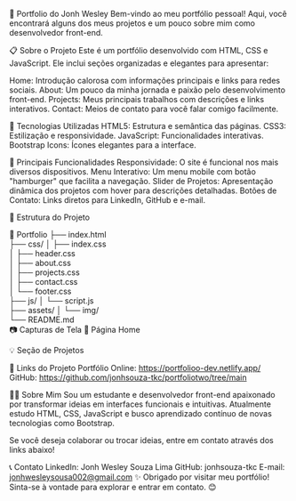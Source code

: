 🚀 Portfolio do Jonh Wesley
Bem-vindo ao meu portfólio pessoal! Aqui, você encontrará alguns dos meus projetos e um pouco sobre mim como desenvolvedor front-end.

📋 Sobre o Projeto
Este é um portfólio desenvolvido com HTML, CSS e JavaScript. Ele inclui seções organizadas e elegantes para apresentar:

Home: Introdução calorosa com informações principais e links para redes sociais.
About: Um pouco da minha jornada e paixão pelo desenvolvimento front-end.
Projects: Meus principais trabalhos com descrições e links interativos.
Contact: Meios de contato para você falar comigo facilmente.

🎨 Tecnologias Utilizadas
HTML5: Estrutura e semântica das páginas.
CSS3: Estilização e responsividade.
JavaScript: Funcionalidades interativas.
Bootstrap Icons: Ícones elegantes para a interface.

🌟 Principais Funcionalidades
Responsividade: O site é funcional nos mais diversos dispositivos.
Menu Interativo: Um menu mobile com botão "hamburger" que facilita a navegação.
Slider de Projetos: Apresentação dinâmica dos projetos com hover para descrições detalhadas.
Botões de Contato: Links diretos para LinkedIn, GitHub e e-mail.

📁 Estrutura do Projeto

📂 Portfolio
├── index.html         
├── css/
│   ├── index.css      
│   ├── header.css    
│   ├── about.css      
│   ├── projects.css  
│   ├── contact.css   
│   └── footer.css     
├── js/
│   └── script.js      
├── assets/
│   └── img/           
└── README.md          
📷 Capturas de Tela
🎯 Página Home

💡 Seção de Projetos

🔗 Links do Projeto
Portfólio Online: https://portfolioo-dev.netlify.app/
GitHub: https://github.com/jonhsouza-tkc/portfoliotwo/tree/main

🧑‍💻 Sobre Mim
Sou um estudante e desenvolvedor front-end apaixonado por transformar ideias em interfaces funcionais e intuitivas. Atualmente estudo HTML, CSS, JavaScript e busco aprendizado contínuo de novas tecnologias como Bootstrap.

Se você deseja colaborar ou trocar ideias, entre em contato através dos links abaixo!

📞 Contato
LinkedIn: Jonh Wesley Souza Lima
GitHub: jonhsouza-tkc
E-mail: jonhwesleysousa002@gmail.com
✨ Obrigado por visitar meu portfólio! Sinta-se à vontade para explorar e entrar em contato. 😊

